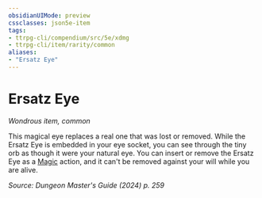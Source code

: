 ```yaml
---
obsidianUIMode: preview
cssclasses: json5e-item
tags:
- ttrpg-cli/compendium/src/5e/xdmg
- ttrpg-cli/item/rarity/common
aliases: 
- "Ersatz Eye"
---
```

# Ersatz Eye
*Wondrous item, common*  



This magical eye replaces a real one that was lost or removed. While the Ersatz Eye is embedded in your eye socket, you can see through the tiny orb as though it were your natural eye. You can insert or remove the Ersatz Eye as a [Magic](/3-Mechanics/CLI/actions.md#Magic) action, and it can't be removed against your will while you are alive.

*Source: Dungeon Master's Guide (2024) p. 259*